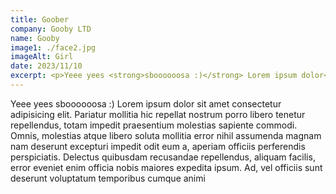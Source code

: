 ```yaml
---
title: Goober
company: Gooby LTD
name: Gooby
image1: ./face2.jpg
imageAlt: Girl  
date: 2023/11/10
excerpt: <p>Yeee yees <strong>sboooooosa :)</strong> Lorem ipsum dolor</p>
---
```


Yeee yees sboooooosa :) Lorem ipsum dolor sit amet consectetur adipisicing elit. Pariatur mollitia hic repellat nostrum porro libero tenetur repellendus, totam impedit praesentium molestias sapiente commodi. Omnis, molestias atque libero soluta mollitia error nihil assumenda magnam nam deserunt excepturi impedit odit eum a, aperiam officiis perferendis perspiciatis. Delectus quibusdam recusandae repellendus, aliquam facilis, error eveniet enim officia nobis maiores expedita ipsum. Ad, vel officiis sunt deserunt voluptatum temporibus cumque animi 